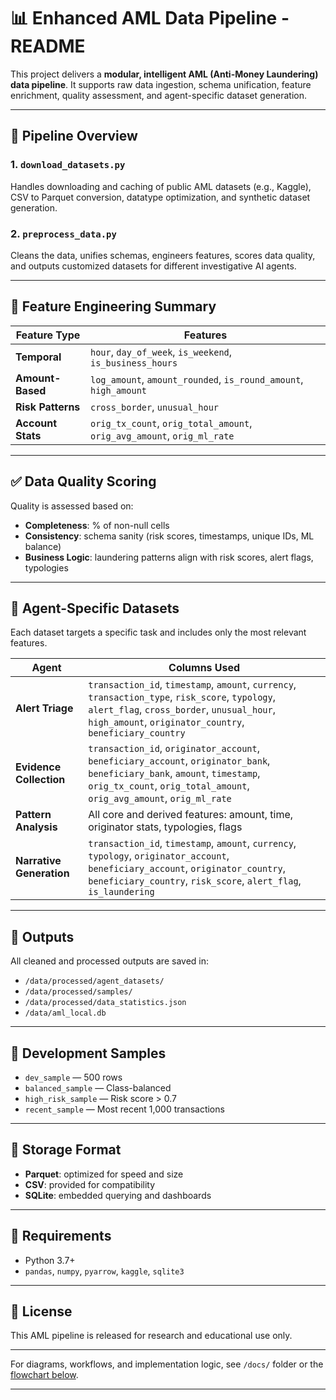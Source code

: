 # 📊 Enhanced AML Data Pipeline - README

This project delivers a **modular, intelligent AML (Anti-Money Laundering) data pipeline**. It supports raw data ingestion, schema unification, feature enrichment, quality assessment, and agent-specific dataset generation.

---

## 🚀 Pipeline Overview

### 1. `download_datasets.py`

Handles downloading and caching of public AML datasets (e.g., Kaggle), CSV to Parquet conversion, datatype optimization, and synthetic dataset generation.

### 2. `preprocess_data.py`

Cleans the data, unifies schemas, engineers features, scores data quality, and outputs customized datasets for different investigative AI agents.

---

## 🔧 Feature Engineering Summary

| Feature Type      | Features                                                                |
| ----------------- | ----------------------------------------------------------------------- |
| **Temporal**      | `hour`, `day_of_week`, `is_weekend`, `is_business_hours`                |
| **Amount-Based**  | `log_amount`, `amount_rounded`, `is_round_amount`, `high_amount`        |
| **Risk Patterns** | `cross_border`, `unusual_hour`                                          |
| **Account Stats** | `orig_tx_count`, `orig_total_amount`, `orig_avg_amount`, `orig_ml_rate` |

---

## ✅ Data Quality Scoring

Quality is assessed based on:

* **Completeness**: % of non-null cells
* **Consistency**: schema sanity (risk scores, timestamps, unique IDs, ML balance)
* **Business Logic**: laundering patterns align with risk scores, alert flags, typologies

---

## 🤖 Agent-Specific Datasets

Each dataset targets a specific task and includes only the most relevant features.

| Agent                    | Columns Used                                                                                                                                                                                                |
| ------------------------ | ----------------------------------------------------------------------------------------------------------------------------------------------------------------------------------------------------------- |
| **Alert Triage**         | `transaction_id`, `timestamp`, `amount`, `currency`, `transaction_type`, `risk_score`, `typology`, `alert_flag`, `cross_border`, `unusual_hour`, `high_amount`, `originator_country`, `beneficiary_country` |
| **Evidence Collection**  | `transaction_id`, `originator_account`, `beneficiary_account`, `originator_bank`, `beneficiary_bank`, `amount`, `timestamp`, `orig_tx_count`, `orig_total_amount`, `orig_avg_amount`, `orig_ml_rate`        |
| **Pattern Analysis**     | All core and derived features: amount, time, originator stats, typologies, flags                                                                                                                            |
| **Narrative Generation** | `transaction_id`, `timestamp`, `amount`, `currency`, `typology`, `originator_account`, `beneficiary_account`, `originator_country`, `beneficiary_country`, `risk_score`, `alert_flag`, `is_laundering`      |

---

## 📂 Outputs

All cleaned and processed outputs are saved in:

* `/data/processed/agent_datasets/`
* `/data/processed/samples/`
* `/data/processed/data_statistics.json`
* `/data/aml_local.db`

---

## 🧪 Development Samples

* `dev_sample` — 500 rows
* `balanced_sample` — Class-balanced
* `high_risk_sample` — Risk score > 0.7
* `recent_sample` — Most recent 1,000 transactions

---

## 💾 Storage Format

* **Parquet**: optimized for speed and size
* **CSV**: provided for compatibility
* **SQLite**: embedded querying and dashboards

---

## 📌 Requirements

* Python 3.7+
* `pandas`, `numpy`, `pyarrow`, `kaggle`, `sqlite3`

---

## 📣 License

This AML pipeline is released for research and educational use only.

---

For diagrams, workflows, and implementation logic, see `/docs/` folder or the [flowchart below](#).

---
